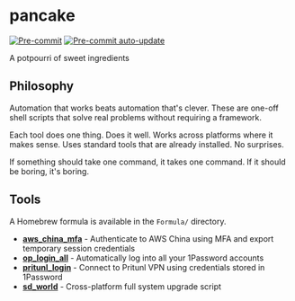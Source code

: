# pancake

[![Pre-commit](https://github.com/thiagowfx/pancake/workflows/Pre-commit/badge.svg)](https://github.com/thiagowfx/pancake/actions/workflows/pre-commit.yml)
[![Pre-commit auto-update](https://github.com/thiagowfx/pancake/workflows/Pre-commit%20auto-update/badge.svg)](https://github.com/thiagowfx/pancake/actions/workflows/pre-commit-autoupdate.yml)

A potpourri of sweet ingredients

## Philosophy

Automation that works beats automation that's clever. These are one-off shell scripts that solve real problems without requiring a framework.

Each tool does one thing. Does it well. Works across platforms where it makes sense. Uses standard tools that are already installed. No surprises.

If something should take one command, it takes one command. If it should be boring, it's boring.

## Tools

A Homebrew formula is available in the `Formula/` directory.

<!-- keep-sorted start -->
- **[aws_china_mfa](aws_china_mfa/)** - Authenticate to AWS China using MFA and export temporary session credentials
- **[op_login_all](op_login_all/)** - Automatically log into all your 1Password accounts
- **[pritunl_login](pritunl_login/)** - Connect to Pritunl VPN using credentials stored in 1Password
- **[sd_world](sd_world/)** - Cross-platform full system upgrade script
<!-- keep-sorted end -->
